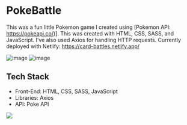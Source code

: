 # PokeBattle

This was a fun little Pokemon game I created using [Pokemon API: https://pokeapi.co/)]. This was created with HTML, CSS, SASS, and JavaScript. I've also used Axios for handling HTTP requests. Currently deployed with Netlify: https://card-battles.netlify.app/

![image](https://user-images.githubusercontent.com/64509710/221288476-fe706a8b-286b-4307-a0f6-f037ccd656fc.png)
![image](https://user-images.githubusercontent.com/64509710/221288555-38cf5be4-f510-4759-8c62-4304376bdf06.png)

## Tech Stack

<ul>
  <li>Front-End: HTML, CSS, SASS, JavaScript</li>
  <li>Libraries: Axios</li>
  <li>API: Poke API</li>
</ul>

<p align="left">
  <a href="https://skillicons.dev">
    <img src="https://skillicons.dev/icons?i=html,css,sass,js"/>
  </a>
</p>

